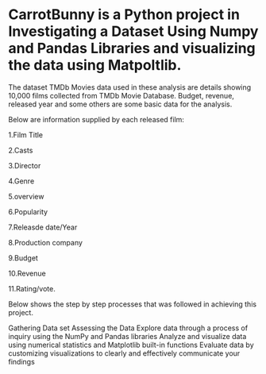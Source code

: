 # CarrotBunny is a Python project in Investigating a Dataset Using Numpy and Pandas Libraries and visualizing the data using Matpoltlib.
The dataset TMDb Movies data used in these analysis are details showing 10,000 films collected from TMDb Movie Database. Budget, revenue, released year and some others are some basic data for the analysis.

Below are information supplied by each released film:

1.Film Title

2.Casts

3.Director

4.Genre

5.overview

6.Popularity

7.Releasde date/Year

8.Production company

9.Budget

10.Revenue

11.Rating/vote.

Below shows the step by step processes that was followed in achieving this project.

Gathering Data set
Assessing the Data
Explore data through a process of inquiry using the NumPy and Pandas libraries
Analyze and visualize data using numerical statistics and Matplotlib built-in functions
Evaluate data by customizing visualizations to clearly and effectively communicate your findings
